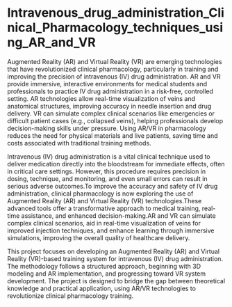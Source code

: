 # Intravenous_drug_administration_Clinical_Pharmacology_techniques_using_AR_and_VR
Augmented Reality (AR) and Virtual Reality (VR) are emerging   technologies that have revolutionized clinical pharmacology, particularly in training and improving the precision of intravenous (IV) drug administration. AR and VR provide immersive, interactive environments for medical students and professionals to practice IV drug administration in a risk-free, controlled setting. AR technologies allow real-time visualization of veins and anatomical structures, improving accuracy in needle insertion and drug delivery. VR can simulate complex clinical scenarios like emergencies or difficult patient cases (e.g., collapsed veins), helping professionals develop decision-making skills under pressure. Using AR/VR in pharmacology reduces the need for physical materials and live patients, saving time and costs associated with traditional training methods. 

Intravenous (IV) drug administration is a vital clinical technique used to deliver medication directly into the bloodstream for immediate effects, often in critical care settings. 
However, this procedure requires precision in dosing, technique, and monitoring, and even small errors can result in serious adverse outcomes.To improve the accuracy and safety of IV drug administration, clinical pharmacology is now exploring the use of Augmented Reality (AR) and Virtual Reality (VR) technologies.These advanced tools offer a transformative approach to medical training, real-time assistance, and enhanced decision-making.AR and VR can simulate complex clinical scenarios, aid in real-time visualization of veins for improved injection techniques, and enhance learning through immersive simulations, improving the overall quality of healthcare delivery.

This project focuses on developing an Augmented Reality (AR) and Virtual Reality (VR)-based training system for intravenous (IV) drug administration. The methodology follows a structured approach, beginning with 3D modeling and AR implementation, and progressing toward  VR system development.
The project is designed to bridge the gap between theoretical knowledge and practical application, using AR/VR technologies to revolutionize clinical pharmacology training.

